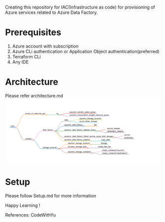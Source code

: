 Creating this repository for IAC(Infrastructure as code) for provisioning of Azure services related to Azure Data Factory.

# Prerequisites

1. Azure account with subscription
2. Azure CLi authentication or Application Object authentication(preferred)
3. Terraform CLi
4. Any IDE

# Architecture

Please refer architecture.md
![Architecture Diagram](image.png)

# Setup

Please follow Setup.md for more information

Happy Learning !

References:
CodeWithYu
